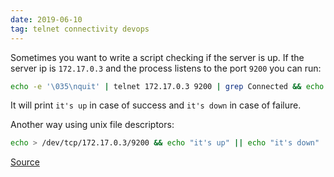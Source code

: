 ```yaml
---
date: 2019-06-10
tag: telnet connectivity devops
---
```


Sometimes you want to write a script checking if the server is up. If the server ip is `172.17.0.3` and the process listens to the port `9200` you can run:

```bash
echo -e '\035\nquit' | telnet 172.17.0.3 9200 | grep Connected && echo "it's up" || echo "it's down"
```

It will print `it's up` in case of success and `it's down` in case of failure.

Another way using unix file descriptors:

```bash
echo > /dev/tcp/172.17.0.3/9200 && echo "it's up" || echo "it's down"
```

[Source](https://unix.stackexchange.com/questions/153834/test-if-telnet-port-is-active-within-a-shell-script)
